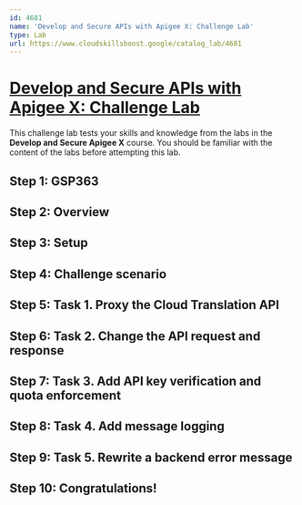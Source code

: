 ```yaml
---
id: 4681
name: 'Develop and Secure APIs with Apigee X: Challenge Lab'
type: Lab
url: https://www.cloudskillsboost.google/catalog_lab/4681
---
```


# [Develop and Secure APIs with Apigee X: Challenge Lab](https://www.cloudskillsboost.google/catalog_lab/4681)

This challenge lab tests your skills and knowledge from the labs in the <b>Develop and Secure Apigee X</b> course.  You should be familiar with the content of the labs before attempting this lab.

## Step 1: GSP363

## Step 2: Overview

## Step 3: Setup

## Step 4: Challenge scenario

## Step 5: Task 1. Proxy the Cloud Translation API

## Step 6: Task 2. Change the API request and response

## Step 7: Task 3. Add API key verification and quota enforcement

## Step 8: Task 4. Add message logging

## Step 9: Task 5. Rewrite a backend error message

## Step 10: Congratulations!
